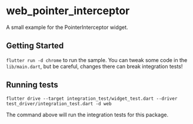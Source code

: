 # web_pointer_interceptor

A small example for the PointerInterceptor widget.

## Getting Started

`flutter run -d chrome` to run the sample. You can tweak some code in the `lib/main.dart`, but be careful, changes there can break integration tests!

## Running tests

`flutter drive --target integration_test/widget_test.dart --driver test_driver/integration_test.dart -d web`

The command above will run the integration tests for this package.
